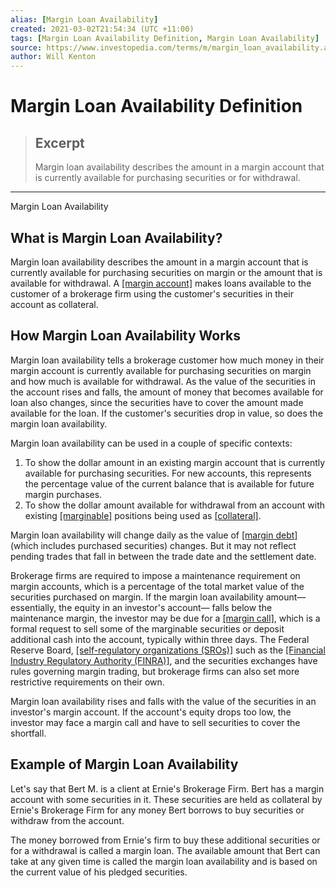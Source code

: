 ```yaml
---
alias: [Margin Loan Availability]
created: 2021-03-02T21:54:34 (UTC +11:00)
tags: [Margin Loan Availability Definition, Margin Loan Availability]
source: https://www.investopedia.com/terms/m/margin_loan_availability.asp
author: Will Kenton
---
```


# Margin Loan Availability Definition

> ## Excerpt
> Margin loan availability describes the amount in a margin account that is currently available for purchasing securities or for withdrawal.

---

Margin Loan Availability
## What is Margin Loan Availability?

Margin loan availability describes the amount in a margin account that is currently available for purchasing securities on margin or the amount that is available for withdrawal. A [[margin account]](https://www.investopedia.com/terms/m/marginaccount.asp) makes loans available to the customer of a brokerage firm using the customer's securities in their account as collateral.

## How Margin Loan Availability Works

Margin loan availability tells a brokerage customer how much money in their margin account is currently available for purchasing securities on margin and how much is available for withdrawal. As the value of the securities in the account rises and falls, the amount of money that becomes available for loan also changes, since the securities have to cover the amount made available for the loan. If the customer's securities drop in value, so does the margin loan availability.

Margin loan availability can be used in a couple of specific contexts:

1.  To show the dollar amount in an existing margin account that is currently available for purchasing securities. For new accounts, this represents the percentage value of the current balance that is available for future margin purchases.
2.  To show the dollar amount available for withdrawal from an account with existing [[marginable]](https://www.investopedia.com/terms/m/marginable.asp) positions being used as [[collateral]](https://www.investopedia.com/terms/c/collateral.asp).

Margin loan availability will change daily as the value of [[margin debt]](https://www.investopedia.com/terms/m/margin_debt.asp) (which includes purchased securities) changes. But it may not reflect pending trades that fall in between the trade date and the settlement date.

Brokerage firms are required to impose a maintenance requirement on margin accounts, which is a percentage of the total market value of the securities purchased on margin. If the margin loan availability amount—essentially, the equity in an investor's account— falls below the maintenance margin, the investor may be due for a [[margin call]](https://www.investopedia.com/terms/m/margincall.asp), which is a formal request to sell some of the marginable securities or deposit additional cash into the account, typically within three days. The Federal Reserve Board, [[self-regulatory organizations (SROs)]](https://www.investopedia.com/terms/s/sro.asp) such as the [[Financial Industry Regulatory Authority (FINRA)]](https://www.investopedia.com/terms/f/finra.asp), and the securities exchanges have rules governing margin trading, but brokerage firms can also set more restrictive requirements on their own.

Margin loan availability rises and falls with the value of the securities in an investor's margin account. If the account's equity drops too low, the investor may face a margin call and have to sell securities to cover the shortfall.

## Example of Margin Loan Availability

Let's say that Bert M. is a client at Ernie's Brokerage Firm. Bert has a margin account with some securities in it. These securities are held as collateral by Ernie's Brokerage Firm for any money Bert borrows to buy securities or withdraw from the account.

The money borrowed from Ernie's firm to buy these additional securities or for a withdrawal is called a margin loan. The available amount that Bert can take at any given time is called the margin loan availability and is based on the current value of his pledged securities.
